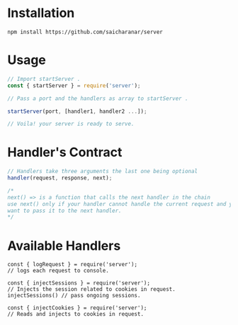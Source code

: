 # Installation

`npm install https://github.com/saicharanar/server`

# Usage

```js
// Import startServer .
const { startServer } = require('server');

// Pass a port and the handlers as array to startServer .

startServer(port, [handler1, handler2 ...]);

// Voila! your server is ready to serve.
```

# Handler's Contract

```js
// Handlers take three arguments the last one being optional
handler(request, response, next);

/*
next() => is a function that calls the next handler in the chain
use next() only if your handler cannot handle the current request and you
want to pass it to the next handler.  
*/
```

# Available Handlers

```
const { logRequest } = require('server');
// logs each request to console.

const { injectSessions } = require('server');
// Injects the session related to cookies in request.
injectSessions() // pass ongoing sessions.

const { injectCookies } = require('server');
// Reads and injects to cookies in request.

```
